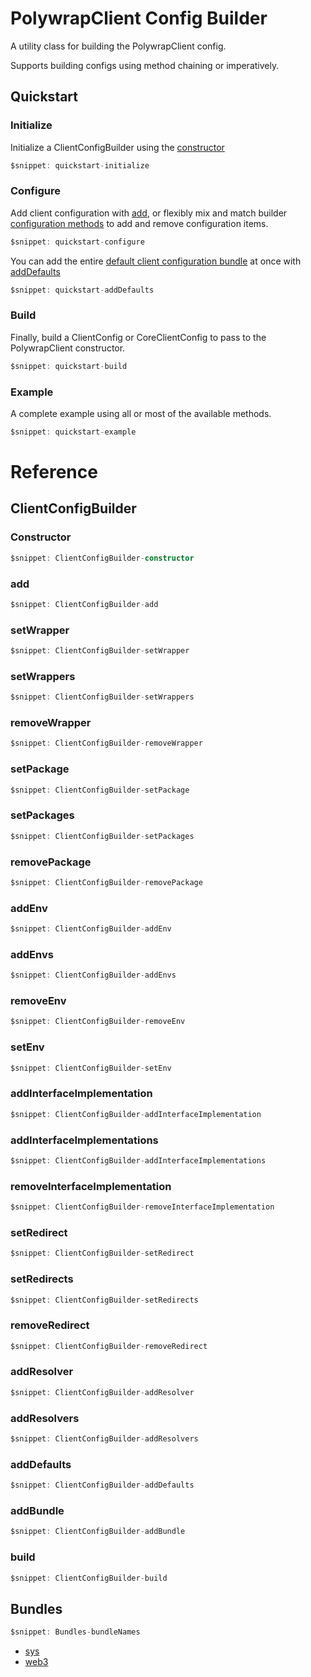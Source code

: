 # PolywrapClient Config Builder

A utility class for building the PolywrapClient config. 

Supports building configs using method chaining or imperatively.

## Quickstart

### Initialize

Initialize a ClientConfigBuilder using the [constructor](#constructor)

```typescript
$snippet: quickstart-initialize
```

### Configure

Add client configuration with [add](#add), or flexibly mix and match builder [configuration methods](#setWrapper) to add and remove configuration items.

```typescript
$snippet: quickstart-configure
```

You can add the entire [default client configuration bundle](#bundle--defaultconfig) at once with [addDefaults](#adddefaults)

```typescript
$snippet: quickstart-addDefaults
```

### Build

Finally, build a ClientConfig or CoreClientConfig to pass to the PolywrapClient constructor.

```typescript
$snippet: quickstart-build
```

### Example

A complete example using all or most of the available methods.

```typescript
$snippet: quickstart-example
```

# Reference

## ClientConfigBuilder

### Constructor
```ts
$snippet: ClientConfigBuilder-constructor
```

### add
```ts
$snippet: ClientConfigBuilder-add
```

### setWrapper
```ts
$snippet: ClientConfigBuilder-setWrapper
```

### setWrappers
```ts
$snippet: ClientConfigBuilder-setWrappers
```

### removeWrapper
```ts
$snippet: ClientConfigBuilder-removeWrapper
```

### setPackage
```ts
$snippet: ClientConfigBuilder-setPackage
```

### setPackages
```ts
$snippet: ClientConfigBuilder-setPackages
```

### removePackage
```ts
$snippet: ClientConfigBuilder-removePackage
```

### addEnv
```ts
$snippet: ClientConfigBuilder-addEnv
```

### addEnvs
```ts
$snippet: ClientConfigBuilder-addEnvs
```

### removeEnv
```ts
$snippet: ClientConfigBuilder-removeEnv
```

### setEnv
```ts
$snippet: ClientConfigBuilder-setEnv
```

### addInterfaceImplementation
```ts
$snippet: ClientConfigBuilder-addInterfaceImplementation
```

### addInterfaceImplementations
```ts
$snippet: ClientConfigBuilder-addInterfaceImplementations
```

### removeInterfaceImplementation
```ts
$snippet: ClientConfigBuilder-removeInterfaceImplementation
```

### setRedirect
```ts
$snippet: ClientConfigBuilder-setRedirect
```

### setRedirects
```ts
$snippet: ClientConfigBuilder-setRedirects
```

### removeRedirect
```ts
$snippet: ClientConfigBuilder-removeRedirect
```

### addResolver
```ts
$snippet: ClientConfigBuilder-addResolver
```

### addResolvers
```ts
$snippet: ClientConfigBuilder-addResolvers
```

### addDefaults
```ts
$snippet: ClientConfigBuilder-addDefaults
```

### addBundle
```ts
$snippet: ClientConfigBuilder-addBundle
```

### build
```ts
$snippet: ClientConfigBuilder-build
```

## Bundles

```ts
$snippet: Bundles-bundleNames
```
* [sys](https://www.npmjs.com/package/@polywrap/sys-config-bundle-js)
* [web3](https://www.npmjs.com/package/@polywrap/web3-config-bundle-js)
